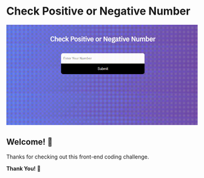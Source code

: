 # Check Positive or Negative Number

![screenshot](images/screenshot.gif)

## Welcome! 👋

Thanks for checking out this front-end coding challenge.

**Thank You!** 🚀

